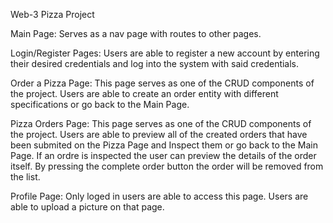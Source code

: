 Web-3 Pizza Project

Main Page: Serves as a nav page with routes to other pages.

Login/Register Pages: Users are able to register a new account by entering their
desired credentials and log into the system with said credentials.

Order a Pizza Page: This page serves as one of the CRUD components of the 
project. Users are able to create an order entity with different 
specifications or go back to the Main Page.

Pizza Orders Page: This page serves as one of the CRUD components of the project.
Users are able to preview all of the created orders that have been submited on 
the Pizza Page and Inspect them or go back to the Main Page.
If an ordre is inspected the user can preview the details of the order itself.
By pressing the complete order button the order will be removed from the list.

Profile Page: Only loged in users are able to access this page.
Users are able to upload a picture on that page. 
